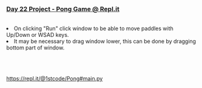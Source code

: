 
<h3><a href="https://repl.it/@1stcode/Pong#main.py" target="_blank">Day 22 Project - Pong Game @ Repl.it</a></h3>

<br />
<li> On clicking "Run" click window to be able to move paddles with Up/Down or WSAD keys.

<li> It may be necessary to drag window lower, this can be done by dragging bottom part of window.

<br /><br /><br />
<a href="https://repl.it/@1stcode/Pong#main.py">https://repl.it/@1stcode/Pong#main.py</a>
